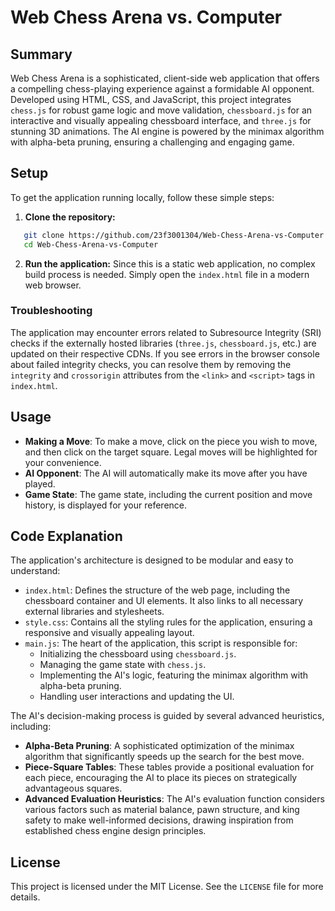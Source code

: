 # Web Chess Arena vs. Computer

## Summary
Web Chess Arena is a sophisticated, client-side web application that offers a compelling chess-playing experience against a formidable AI opponent. Developed using HTML, CSS, and JavaScript, this project integrates `chess.js` for robust game logic and move validation, `chessboard.js` for an interactive and visually appealing chessboard interface, and `three.js` for stunning 3D animations. The AI engine is powered by the minimax algorithm with alpha-beta pruning, ensuring a challenging and engaging game.

## Setup
To get the application running locally, follow these simple steps:

1. **Clone the repository:**
   
```bash
   git clone https://github.com/23f3001304/Web-Chess-Arena-vs-Computer.git
   cd Web-Chess-Arena-vs-Computer
   ```


2. **Run the application:**
   Since this is a static web application, no complex build process is needed. Simply open the `index.html` file in a modern web browser.

### Troubleshooting
The application may encounter errors related to Subresource Integrity (SRI) checks if the externally hosted libraries (`three.js`, `chessboard.js`, etc.) are updated on their respective CDNs. If you see errors in the browser console about failed integrity checks, you can resolve them by removing the `integrity` and `crossorigin` attributes from the `<link>` and `<script>` tags in `index.html`.

## Usage
- **Making a Move**: To make a move, click on the piece you wish to move, and then click on the target square. Legal moves will be highlighted for your convenience.
- **AI Opponent**: The AI will automatically make its move after you have played.
- **Game State**: The game state, including the current position and move history, is displayed for your reference.

## Code Explanation
The application's architecture is designed to be modular and easy to understand:

- `index.html`: Defines the structure of the web page, including the chessboard container and UI elements. It also links to all necessary external libraries and stylesheets.
- `style.css`: Contains all the styling rules for the application, ensuring a responsive and visually appealing layout.
- `main.js`: The heart of the application, this script is responsible for:
  - Initializing the chessboard using `chessboard.js`.
  - Managing the game state with `chess.js`.
  - Implementing the AI's logic, featuring the minimax algorithm with alpha-beta pruning.
  - Handling user interactions and updating the UI.

The AI's decision-making process is guided by several advanced heuristics, including:
- **Alpha-Beta Pruning**: A sophisticated optimization of the minimax algorithm that significantly speeds up the search for the best move.
- **Piece-Square Tables**: These tables provide a positional evaluation for each piece, encouraging the AI to place its pieces on strategically advantageous squares.
- **Advanced Evaluation Heuristics**: The AI's evaluation function considers various factors such as material balance, pawn structure, and king safety to make well-informed decisions, drawing inspiration from established chess engine design principles.

## License
This project is licensed under the MIT License. See the `LICENSE` file for more details.